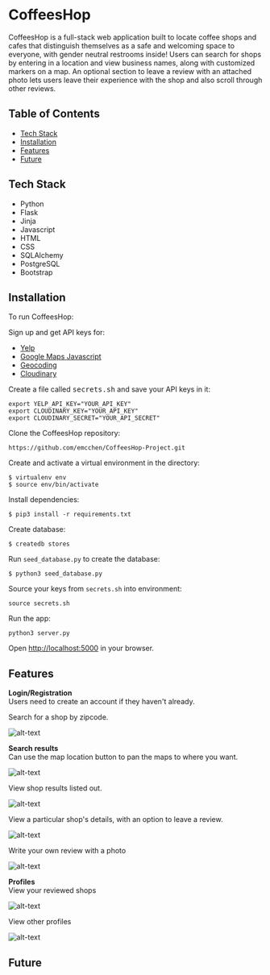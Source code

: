 # CoffeesHop
CoffeesHop is a full-stack web application built to locate coffee shops and cafes that distinguish themselves as a safe and welcoming space to everyone, with gender neutral restrooms inside! Users can search for shops by entering in a location and view business names, along with customized markers on a map. An optional section to leave a review with an attached photo lets users leave their experience with the shop and also scroll through other reviews.

## Table of Contents
* [Tech Stack](#technologiesused)
* [Installation](#installation)
* [Features](#features)
* [Future](#future)

## <a name="technologiesused"></a>Tech Stack

* Python
* Flask
* Jinja
* Javascript
* HTML
* CSS
* SQLAlchemy
* PostgreSQL
* Bootstrap

## <a name="installation"></a>Installation

To run CoffeesHop:

Sign up and get API keys for:
* [Yelp](https://www.yelp.com/developers/documentation/v3/business_search)
* [Google Maps Javascript](https://developers.google.com/maps/documentation/javascript/tutorial)
* [Geocoding](https://developers.google.com/maps/documentation/geocoding/overview)
* [Cloudinary](https://cloudinary.com/)

Create a file called <kbd>secrets.sh</kbd> and save your API keys in it:
```
export YELP_API_KEY="YOUR_API_KEY"
export CLOUDINARY_KEY="YOUR_API_KEY"
export CLOUDINARY_SECRET="YOUR_API_SECRET"
```

Clone the CoffeesHop repository:
```
https://github.com/emcchen/CoffeesHop-Project.git
```

Create and activate a virtual environment in the directory:
```
$ virtualenv env
$ source env/bin/activate
```

Install dependencies:
```
$ pip3 install -r requirements.txt
```

Create database:
```
$ createdb stores
```

Run `seed_database.py` to create the database:
```
$ python3 seed_database.py
```

Source your keys from `secrets.sh` into environment:
```
source secrets.sh
```

Run the app:
```
python3 server.py
```

Open [http://localhost:5000](http://localhost:5000) in your browser.


## <a name="features"></a>Features
**Login/Registration** <br>
Users need to create an account if they haven't already.

Search for a shop by zipcode.

![alt-text](https://github.com/emcchen/CoffeesHop-Project/blob/main/static/img/gifs/zip.gif) 


**Search results** <br>
Can use the map location button to pan the maps to where you want.

![alt-text](https://github.com/emcchen/CoffeesHop-Project/blob/main/static/img/gifs/geocode.gif)

View shop results listed out.

![alt-text](https://github.com/emcchen/CoffeesHop-Project/blob/main/static/img/gifs/shop_list.gif)

View a particular shop's details, with an option to leave a review.

![alt-text](https://github.com/emcchen/CoffeesHop-Project/blob/main/static/img/gifs/particular_shop.gif)

Write your own review with a photo

![alt-text](https://github.com/emcchen/CoffeesHop-Project/blob/main/static/img/gifs/review.gif)

**Profiles** <br>
View your reviewed shops

![alt-text](https://github.com/emcchen/CoffeesHop-Project/blob/main/static/img/gifs/profile.gif)

View other profiles

![alt-text](https://github.com/emcchen/CoffeesHop-Project/blob/main/static/img/gifs/user_profiles.gif)



## <a name="future"></a>Future